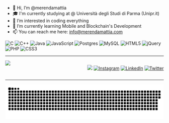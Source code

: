 - 👋 Hi, I’m @merendamattia
- 🎓 I'm currently studying at @ Università degli Studi di Parma (Unipr.it)
- 👀 I’m interested in coding everything
- 🌱 I’m currently learning Mobile and Blockchain's Development
- 📫 You can reach me here: info@merendamattia.com

![C](https://img.shields.io/badge/c-%2300599C.svg?style=for-the-badge&logo=c&logoColor=white) ![C++](https://img.shields.io/badge/c++-%2300599C.svg?style=for-the-badge&logo=c%2B%2B&logoColor=white) ![Java](https://img.shields.io/badge/java-%23ED8B00.svg?style=for-the-badge&logo=java&logoColor=white) ![JavaScript](https://img.shields.io/badge/javascript-%23323330.svg?style=for-the-badge&logo=javascript&logoColor=%23F7DF1E) ![Postgres](https://img.shields.io/badge/postgres-%23316192.svg?style=for-the-badge&logo=postgresql&logoColor=white) ![MySQL](https://img.shields.io/badge/mysql-%2300f.svg?style=for-the-badge&logo=mysql&logoColor=white) ![HTML5](https://img.shields.io/badge/html5-%23E34F26.svg?style=for-the-badge&logo=html5&logoColor=white) ![jQuery](https://img.shields.io/badge/jquery-%230769AD.svg?style=for-the-badge&logo=jquery&logoColor=white) ![PHP](https://img.shields.io/badge/php-%23777BB4.svg?style=for-the-badge&logo=php&logoColor=white) ![CSS3](https://img.shields.io/badge/css3-%231572B6.svg?style=for-the-badge&logo=css3&logoColor=white) 

<!--
---
<p align="center">
 <img align='center' width="49%" src="https://github-readme-stats.vercel.app/api?username=merendamattia&theme=react&hide_border=true&include_all_commits=false&count_private=false"/>
 <img align='center' width="49%" src="https://github-readme-streak-stats.herokuapp.com/?user=merendamattia&theme=react&hide_border=true"/>
</p>
-->
---

<div style="display: flex; flex-wrap: wrap;" align="center">
 <!--<img style="flex: 1 1 100px;" src="https://github-readme-stats.vercel.app/api?username=merendamattia&theme=react&hide_border=true&include_all_commits=false&count_private=false"/>-->
 <img style="flex: 1 1 100px;" src="https://github-readme-streak-stats.herokuapp.com/?user=merendamattia&theme=react&hide_border=true"/><br><br>
 
[![](https://visitcount.itsvg.in/api?id=merendamattia&icon=0&color=0)](https://visitcount.itsvg.in) [![Instagram](https://img.shields.io/badge/Instagram-%23E4405F.svg?logo=Instagram&logoColor=white)](https://instagram.com/merendamattia) [![LinkedIn](https://img.shields.io/badge/LinkedIn-%230077B5.svg?logo=linkedin&logoColor=white)](https://linkedin.com/in/merendamattia) [![Twitter](https://img.shields.io/badge/Twitter-%231DA1F2.svg?logo=Twitter&logoColor=white)](https://twitter.com/merendamattiaa) 
 </div>
 
---

<p align="center">
 <a href=#><img src="contributions.svg"></a>
</p>
<!-- Proudly created with GPRM ( https://gprm.itsvg.in ) -->
